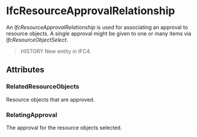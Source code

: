 # IfcResourceApprovalRelationship

An _IfcResourceApprovalRelationship_ is used for associating an approval to resource objects. A single approval might be given to one or many items via _IfcResourceObjectSelect_.

> HISTORY  New entity in IFC4.

## Attributes

### RelatedResourceObjects
Resource objects that are approved.

### RelatingApproval
The approval for the resource objects selected.
